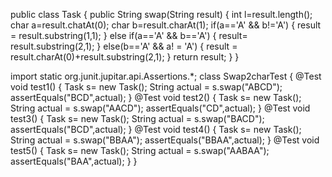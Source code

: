 public class Task {
public String swap(String result) {
int l=result.length();
char a=result.chatAt(0);
char b=result.charAt(1);
if(a=='A' && b!='A') {
result = result.substring(1,1);
}
else if(a=='A' && b=='A') {
result= result.substring(2,1);
}
else(b=='A' && a! = 'A') {
result = result.charAt(0)+result.substring(2,1);
}
return result;
}
}

import static org.junit.jupitar.api.Assertions.*;
class Swap2charTest {
@Test
void test1() {
Task s= new Task();
String actual = s.swap("ABCD");
assertEquals("BCD",actual);
}
@Test
void test2() {
Task s= new Task();
String actual = s.swap("AACD");
assertEquals("CD",actual);
}
@Test
void test3() {
Task s= new Task();
String actual = s.swap("BACD");
assertEquals("BCD",actual);
}
@Test
void test4() {
Task s= new Task();
String actual = s.swap("BBAA");
assertEquals("BBAA",actual);
}
@Test
void test5() {
Task s= new Task();
String actual = s.swap("AABAA");
assertEquals("BAA",actual);
}
}
